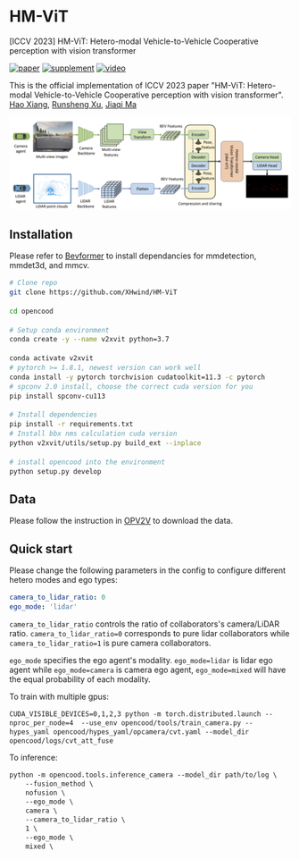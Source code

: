 # HM-ViT
[ICCV 2023] HM-ViT: Hetero-modal Vehicle-to-Vehicle Cooperative perception with vision transformer

[![paper](https://img.shields.io/badge/arXiv-Paper-<COLOR>.svg)](https://arxiv.org/abs/2304.10628)
[![supplement](https://img.shields.io/badge/Supplementary-Material-red)](https://arxiv.org/abs/2304.10628)
[![video](https://img.shields.io/badge/Video-Presentation-F9D371)]()

This is the official implementation of ICCV 2023 paper "HM-ViT: Hetero-modal Vehicle-to-Vehicle Cooperative perception with vision transformer".
[Hao Xiang](https://xhwind.github.io/), [Runsheng Xu](https://derrickxunu.github.io/), [Jiaqi Ma](https://mobility-lab.seas.ucla.edu/)

![teaser](imgs/hm-vit.png)

## Installation
Please refer to [Bevformer](https://github.com/fundamentalvision/BEVFormer) to install dependancies for mmdetection, mmdet3d, and mmcv. 
```bash
# Clone repo
git clone https://github.com/XHwind/HM-ViT

cd opencood

# Setup conda environment
conda create -y --name v2xvit python=3.7

conda activate v2xvit
# pytorch >= 1.8.1, newest version can work well
conda install -y pytorch torchvision cudatoolkit=11.3 -c pytorch
# spconv 2.0 install, choose the correct cuda version for you
pip install spconv-cu113

# Install dependencies
pip install -r requirements.txt
# Install bbx nms calculation cuda version
python v2xvit/utils/setup.py build_ext --inplace

# install opencood into the environment
python setup.py develop
```


## Data
Please follow the instruction in [OPV2V](https://github.com/DerrickXuNu/OpenCOOD) to download the data. 

## Quick start

Please change the following parameters in the config to configure different hetero modes and ego types:
```yaml
camera_to_lidar_ratio: 0
ego_mode: 'lidar'
```
`camera_to_lidar_ratio` controls the ratio of collaborators's camera/LiDAR ratio. `camera_to_lidar_ratio=0` corresponds to pure lidar collaborators while `camera_to_lidar_ratio=1` is pure camera collaborators. 

`ego_mode` specifies the ego agent's modality. `ego_mode=lidar` is lidar ego agent while `ego_mode=camera` is camera ego agent, `ego_mode=mixed` will have the equal probability of each modality.  

To train with multiple gpus:
```
CUDA_VISIBLE_DEVICES=0,1,2,3 python -m torch.distributed.launch --nproc_per_node=4  --use_env opencood/tools/train_camera.py --hypes_yaml opencood/hypes_yaml/opcamera/cvt.yaml --model_dir opencood/logs/cvt_att_fuse
```

To inference: 
```
python -m opencood.tools.inference_camera --model_dir path/to/log \
    --fusion_method \
    nofusion \
    --ego_mode \
    camera \
    --camera_to_lidar_ratio \
    1 \
    --ego_mode \
    mixed \
```
